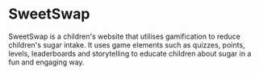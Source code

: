 # SweetSwap

SweetSwap is a children's website that utilises gamification to reduce children's sugar intake. It uses game elements such as quizzes, points, levels, leaderboards and storytelling to educate children about sugar in a fun and engaging way.
